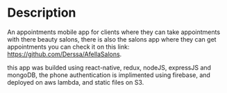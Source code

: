 # Description
An appointments mobile app for clients where they can take appointments with there beauty salons, there is also the salons app where they can get appointments you can check it on this link: https://github.com/Derssa/AfellaSalons.

this app was builded using react-native, redux, nodeJS, expressJS and mongoDB, the phone authentication is implimented using firebase, and deployed on aws lambda, and static files on S3.  
